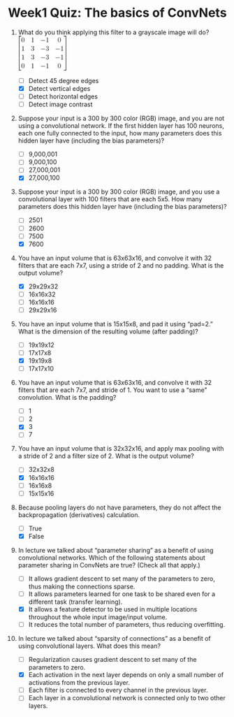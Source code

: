 # Week1 Quiz: The basics of ConvNets

1. What do you think applying this filter to a grayscale image will do?<br/>
   <img src="./images/q1.png" align='center' width="110" height="80"> <br/>
   
    - [ ] Detect 45 degree edges
    - [x] Detect vertical edges
    - [ ] Detect horizontal edges
    - [ ] Detect image contrast

2. Suppose your input is a 300 by 300 color (RGB) image, and you are not using a convolutional network. If the first hidden layer has 100 neurons, each one fully connected to the input, how many parameters does this hidden layer have (including the bias parameters)?
    - [ ] 9,000,001
    - [ ] 9,000,100
    - [ ] 27,000,001
    - [x] 27,000,100

3. Suppose your input is a 300 by 300 color (RGB) image, and you use a convolutional layer with 100 filters that are each 5x5. How many parameters does this hidden layer have (including the bias parameters)?
    - [ ] 2501
    - [ ] 2600
    - [ ] 7500
    - [x] 7600

4. You have an input volume that is 63x63x16, and convolve it with 32 filters that are each 7x7, using a stride of 2 and no padding. What is the output volume?
    - [x] 29x29x32
    - [ ] 16x16x32
    - [ ] 16x16x16
    - [ ] 29x29x16

5. You have an input volume that is 15x15x8, and pad it using “pad=2.” What is the dimension of the resulting volume (after padding)?
    - [ ] 19x19x12
    - [ ] 17x17x8
    - [x] 19x19x8
    - [ ] 17x17x10

6. You have an input volume that is 63x63x16, and convolve it with 32 filters that are each 7x7, and stride of 1. You want to use a “same” convolution. What is the padding?
    - [ ] 1
    - [ ] 2
    - [x] 3
    - [ ] 7

7. You have an input volume that is 32x32x16, and apply max pooling with a stride of 2 and a filter size of 2. What is the output volume?
    - [ ] 32x32x8
    - [x] 16x16x16
    - [ ] 16x16x8
    - [ ] 15x15x16

8. Because pooling layers do not have parameters, they do not affect the backpropagation (derivatives) calculation.
    - [ ] True
    - [x] False

9. In lecture we talked about “parameter sharing” as a benefit of using convolutional networks. Which of the following statements about parameter sharing in ConvNets are true? (Check all that apply.)
    - [ ] It allows gradient descent to set many of the parameters to zero, thus making the connections sparse.
    - [ ] It allows parameters learned for one task to be shared even for a different task (transfer learning).
    - [x] It allows a feature detector to be used in multiple locations throughout the whole input image/input volume.
    - [ ] It reduces the total number of parameters, thus reducing overfitting.

10. In lecture we talked about “sparsity of connections” as a benefit of using convolutional layers. What does this mean?
    - [ ] Regularization causes gradient descent to set many of the parameters to zero.
    - [x] Each activation in the next layer depends on only a small number of activations from the previous layer.
    - [ ] Each filter is connected to every channel in the previous layer.
    - [ ] Each layer in a convolutional network is connected only to two other layers.
